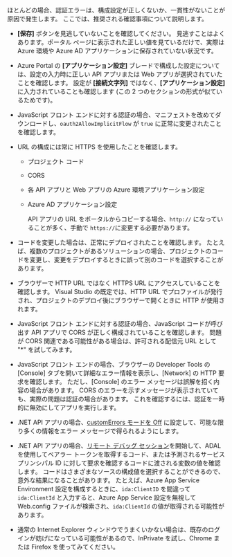 ほとんどの場合、認証エラーは、構成設定が正しくないか、一貫性がないことが原因で発生します。 ここでは、推奨される確認事項について説明します。

* **[保存]** ボタンを見逃していないことを確認してください。 見逃すことはよくあります。ポータル ページに表示された正しい値を見ているだけで、実際は Azure 環境や Azure AD アプリケーションに保存されていない状況です。
* Azure Portal の **[アプリケーション設定]** ブレードで構成した設定については、設定の入力時に正しい API アプリまたは Web アプリが選択されていたことを確認します。  設定が **[接続文字列]** ではなく、**[アプリケーション設定]** に入力されていることも確認します (この 2 つのセクションの形式が似ているためです)。
* JavaScript フロント エンドに対する認証の場合、マニフェストを改めてダウンロードし、`oauth2AllowImplicitFlow` が `true` に正常に変更されたことを確認します。
* URL の構成には常に HTTPS を使用したことを確認します。
  
  * プロジェクト コード
  * CORS
  * 各 API アプリと Web アプリの Azure 環境アプリケーション設定
  * Azure AD アプリケーション設定
    
    API アプリの URL をポータルからコピーする場合、`http://` になっていることが多く、手動で `https://`に変更する必要があります。
* コードを変更した場合は、正常にデプロイされたことを確認します。 たとえば、複数のプロジェクトがあるソリューションの場合、プロジェクトのコードを変更し、変更をデプロイするときに誤って別のコードを選択することがあります。
* ブラウザーで HTTP URL ではなく HTTPS URL にアクセスしていることを確認します。 Visual Studio の既定では、HTTP URL でプロファイルが発行され、プロジェクトのデプロイ後にブラウザーで開くときに HTTP が使用されます。
* JavaScript フロント エンドに対する認証の場合、JavaScript コードが呼び出す API アプリで CORS が正しく構成されていることを確認します。 問題が CORS 関連である可能性がある場合は、許可される配信元 URL として "*" を試してみます。 
* JavaScript フロント エンドの場合、ブラウザーの Developer Tools の [Console] タブを開いて詳細なエラー情報を表示し、[Network] の HTTP 要求を確認します。 ただし、[Console] のエラー メッセージは誤解を招く内容の場合があります。 CORS のエラーを示すメッセージが表示されていても、実際の問題は認証の場合があります。 これを確認するには、認証を一時的に無効にしてアプリを実行します。
* .NET API アプリの場合、[customErrors モードを Off](../articles/app-service-web/web-sites-dotnet-troubleshoot-visual-studio.md#remoteview) に設定して、可能な限り多くの情報をエラー メッセージで得られるようにします。
* .NET API アプリの場合、[リモート デバッグ セッション](../articles/app-service-web/web-sites-dotnet-troubleshoot-visual-studio.md#remotedebug)を開始して、ADAL を使用してベアラー トークンを取得するコード、または予測されるサービス プリンシパル ID に対して要求を確認するコードに渡される変数の値を確認します。 コードはさまざまなソースの構成値を選択することができるので、意外な結果になることがあります。 たとえば、Azure App Service Environment 設定を構成するときに、`ida:ClientID` を間違って `ida:ClientId` と入力すると、Azure App Service 設定を無視して Web.config ファイルが検索され、`ida:ClientId` の値が取得される可能性があります。 
* 通常の Internet Explorer ウィンドウでうまくいかない場合は、既存のログインが妨げになっている可能性があるので、InPrivate を試し、Chrome または Firefox を使ってみてください。



<!--HONumber=Nov16_HO3-->


